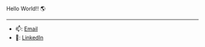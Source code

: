 Hello World!! 🌎

---
- 📫: [Email](montt.octavio@gmail.com)
- 🔗: [LinkedIn](https://www.linkedin.com/in/octaviomontt/)
